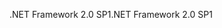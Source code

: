 <span data-ttu-id="a08ef-101">.NET Framework 2.0 SP1</span><span class="sxs-lookup"><span data-stu-id="a08ef-101">.NET Framework 2.0 SP1</span></span>